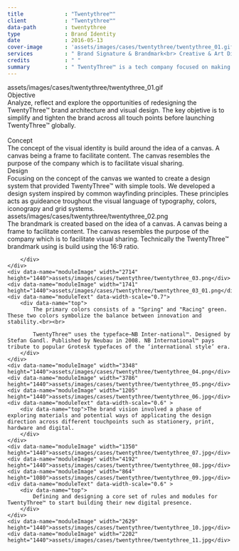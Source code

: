 ```yaml
---
title             : "Twentythree™"
client            : "Twentythree™"
data-path         : twentythree
type              : Brand Identity
date              : 2016-05-13
cover-image       : 'assets/images/cases/twentythree/twentythree_01.gif'
services          : " Brand Signature & Brandmark<br> Creative & Art Direction<br> Typographic System<br> Colorpalette<br> Photography Style<br> Iconography<br> Illustration<br> Data Visualization<br> Brandmark animation<br> Keynote "
credits           : " "
summary           : " TwentyThree™ is a tech company focused on making great tools for visual sharing on the web. Founded by Thomas Madsen-Mygdal and Steffen Christensen, TwentyThree has offices in San Francisco and Copenhagen."
---
```


<div data-name="modules">
    <div data-name="moduleImage" width="2232" height="1440">assets/images/cases/twentythree/twentythree_01.gif</div>
    <div data-name="moduleText">
        <!--<div data-name="top"></div>-->
        <div data-name="mid">
            Objective<br>
            Analyze, reflect and explore the opportunities of redesigning the TwentyThree™ brand architecture and visual design. The key objetive is to simplify and tighten the brand across all touch points before launching TwentyThree™ globally.
            <br><br>
            Concept<br>
            The concept of the visual identity is build around the idea of a canvas. A canvas being a frame to facilitate content. The canvas resembles the purpose of the company which is to facilitate visual sharing.
        </div>
        <div data-name="bot">
            Design<br>
            Focusing on the concept of the canvas we wanted to create a design system that provided TwentyThree™ with simple tools. We developed a design system inspired by common wayfinding principles. These principles acts as guideance troughout the visual language of typography, colors, iconograpy and grid systems.</div>
    </div>
    <div data-name="moduleImage" width="1389" height="1440">assets/images/cases/twentythree/twentythree_02.png</div>
    <div data-name="moduleText" data-width-scale="0.6">
        <div data-name="top">
            The brandmark is created based on the idea of a canvas. A canvas being a frame to facilitate content. The canvas resembles the purpose of the company which is to facilitate visual sharing.
            Technically the TwentyThree™ brandmark using is build using the 16:9 ratio.

        </div>
    </div>
    <div data-name="moduleImage" width="2714" height="1440">assets/images/cases/twentythree/twentythree_03.png</div>
    <div data-name="moduleImage" width="1741" height="1440">assets/images/cases/twentythree/twentythree_03_01.png</div>
    <div data-name="moduleText" data-width-scale="0.7">
        <div data-name="top">
            The primary colors consists of a "Spring" and "Racing" green. These two colors symbolize the balance between innovation and stability.<br><br>

            TwentyThree™ uses the typeface—NB Inter-national™. Designed by Stefan Gandl. Published by Neubau in 2008. NB International™ pays tribute to popular Grotesk typefaces of the ‘international style’ era.
        </div>
    </div>
    <div data-name="moduleImage" width="3348" height="1440">assets/images/cases/twentythree/twentythree_04.png</div>
    <div data-name="moduleImage" width="3786" height="1440">assets/images/cases/twentythree/twentythree_05.png</div>
    <div data-name="moduleImage" width="1205" height="1440">assets/images/cases/twentythree/twentythree_06.jpg</div>
    <div data-name="moduleText" data-width-scale="0.6" >
        <div data-name="top">The brand vision involved a phase of exploring materials and potential ways of applicating the design direction across different touchpoints such as stationery, print, hardware and digital.
        </div>
    </div>
    <div data-name="moduleImage" width="1350" height="1440">assets/images/cases/twentythree/twentythree_07.jpg</div>
    <div data-name="moduleImage" width="4192" height="1440">assets/images/cases/twentythree/twentythree_08.jpg</div>
    <div data-name="moduleImage" width="864" height="1080">assets/images/cases/twentythree/twentythree_09.jpg</div>
    <div data-name="moduleText" data-width-scale="0.6" >
        <div data-name="top">
            Defining and designing a core set of rules and modules for TwentyThree™ to start building their new digital presence.
        </div>
    </div>
    <div data-name="moduleImage" width="2629" height="1440">assets/images/cases/twentythree/twentythree_10.jpg</div>
    <div data-name="moduleImage" width="2202" height="1440">assets/images/cases/twentythree/twentythree_11.jpg</div>
</div>
